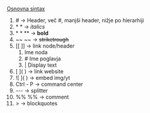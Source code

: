 
[Osnovna sintax](https://www.markdownguide.org/basic-syntax/)
1. \# -> Header, več #, manjši header, nižje po hierarhiji
4. \* \* -> *italics*
5. \* \* \*\* -> **bold**
6. ~~ ~~ -> ~~striketrough~~
7. \[\[ \]\] -> link node/header
	1. Ime noda
	2. \# Ime poglavja
	3. | Display text
8. \[  ](  ) -> link website
9. !\[ ]( ) -> embed img/yt
10. Ctrl - P -> command center
11. \-\-\- -> splitter
12. \%\% \%\% -> comment
13. \> -> blockquotes